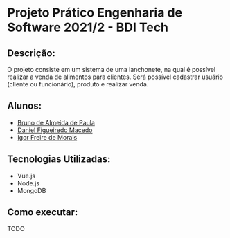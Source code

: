 # Projeto Prático Engenharia de Software 2021/2 - BDI Tech

## Descrição:
O projeto consiste em um sistema de uma lanchonete, na qual é possível realizar a venda de alimentos para clientes.
Será possível cadastrar usuário (cliente ou funcionário), produto e realizar venda.

## Alunos:
- [Bruno de Almeida de Paula](https://github.com/brunin299)
- [Daniel Figueiredo Macedo](https://github.com/DanielFM99)
- [Igor Freire de Morais](https://github.com/IgorFreiredeMorais)

## Tecnologias Utilizadas:
- Vue.js
- Node.js
- MongoDB

## Como executar:
TODO
